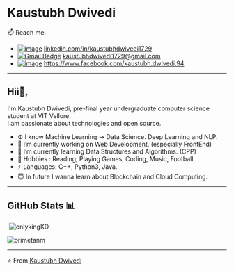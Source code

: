 # Kaustubh Dwivedi
 📫 Reach me: <br>
- <a href = "https://www.linkedin.com/in/kaustubhdwivedi1729/">![image](https://user-images.githubusercontent.com/55577276/120760717-11a51400-c532-11eb-84d7-1f0964849d1e.png)</a>
[linkedin.com/in/kaustubhdwivedi1729](https://www.linkedin.com/in/kaustubhdwivedi1729/)
- [![Gmail Badge](https://img.shields.io/badge/-Gmail-c14438?style=flat-square&logo=Gmail&logoColor=white&link=mailto:kaustubhdwivedi1729@gmail.com)](mailto:kaustubhdwivedi1729@gmail.com) kaustubhdwivedi1729@gmail.com
- <a href = "https://www.facebook.com/kaustubh.dwivedi.94">![image](https://user-images.githubusercontent.com/55577276/120761241-9bed7800-c532-11eb-853e-6ec0de87bc7e.png)</a> https://www.facebook.com/kaustubh.dwivedi.94

---


## Hii👋, 
I'm Kaustubh Dwivedi, pre-final year undergraduate computer science student at VIT Vellore.<br>
I am passionate about technologies and open source. 


- ⚙️ I know Machine Learning -> Data Science. Deep Learning and NLP.
- 🔭 I’m currently working on Web Development. (especially FrontEnd)
- 🌱 I’m currently learning Data Structures and Algorithms. (CPP)
- 💬 Hobbies : Reading, Playing Games, Coding, Music, Football.
- ⚡ Languages: C++, Python3, Java.
- 😇 In future I wanna learn about Blockchain and Cloud Computing.


---

## GitHub Stats 📊
<p>&nbsp;<img align="center" src="https://github-readme-stats.vercel.app/api?username=onlykingKD&show_icons=true&locale=en" alt="onlykingKD" /></p>

<p><img align="center" src="https://github-readme-streak-stats.herokuapp.com/?user=onlykingKD&" alt="primetanm" /></p>

---

⭐️ From [Kaustubh Dwivedi](http://www.github.com/onlykingKD)
